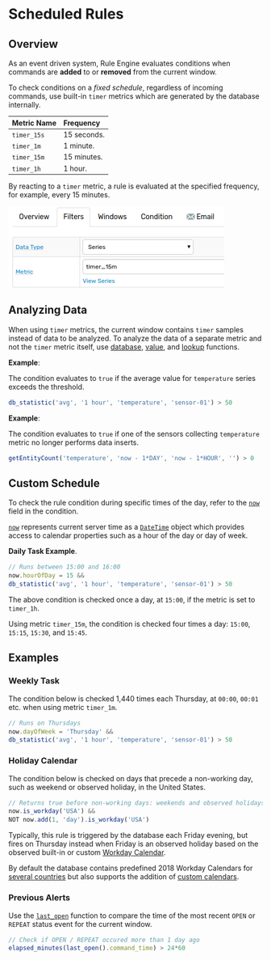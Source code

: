 # Scheduled Rules

## Overview

As an event driven system, Rule Engine evaluates conditions when commands are **added** to or **removed** from the current window.

To check conditions on a _fixed schedule_, regardless of incoming commands, use built-in `timer` metrics which are generated by the database internally.

**Metric Name** | **Frequency**
---|:---
`timer_15s` | 15 seconds.
`timer_1m` | 1 minute.
`timer_15m` | 15 minutes.
`timer_1h` | 1 hour.

By reacting to a `timer` metric, a rule is evaluated at the specified frequency, for example, every 15 minutes.

![](./images/new-metric.png)

## Analyzing Data

When using `timer` metrics, the current window contains `timer` samples instead of data to be analyzed. To analyze the data of a separate metric and not the `timer` metric itself, use [database](functions-series.md), [value](functions-value.md), and [lookup](functions-lookup.md) functions.

**Example**:

The condition evaluates to `true` if the average value for `temperature` series exceeds the threshold.

```javascript
db_statistic('avg', '1 hour', 'temperature', 'sensor-01') > 50
```

**Example**:

The condition evaluates to `true` if one of the sensors collecting `temperature` metric no longer performs data inserts.

```javascript
getEntityCount('temperature', 'now - 1*DAY', 'now - 1*HOUR', '') > 0
```

## Custom Schedule

To check the rule condition during specific times of the day, refer to the [`now`](window-fields.md#date-fields) field in the condition.

[`now`](window-fields.md#date-fields) represents current server time as a [`DateTime`](object-datetime.md) object which provides access to calendar properties such as a hour of the day or day of week.

**Daily Task Example**.

```javascript
// Runs between 15:00 and 16:00
now.hourOfDay = 15 &&
db_statistic('avg', '1 hour', 'temperature', 'sensor-01') > 50
```

The above condition is checked once a day, at `15:00`, if the metric is set to `timer_1h`.

Using metric `timer_15m`, the condition is checked four times a day: `15:00`, `15:15`, `15:30`, and `15:45`.

## Examples

### Weekly Task

The condition below is checked 1,440 times each Thursday, at `00:00`, `00:01` etc. when using metric `timer_1m`.

```javascript
// Runs on Thursdays
now.dayOfWeek = 'Thursday' &&
db_statistic('avg', '1 hour', 'temperature', 'sensor-01') > 50
```

### Holiday Calendar

The condition below is checked on days that precede a non-working day, such as weekend or observed holiday, in the United States.

```javascript
// Returns true before non-working days: weekends and observed holidays
now.is_workday('USA') &&
NOT now.add(1, 'day').is_workday('USA')
```

Typically, this rule is triggered by the database each Friday evening, but fires on Thursday instead when Friday is an observed holiday based on the observed built-in or custom [Workday Calendar](./workday-calendar.md).

By default the database contains predefined 2018 Workday Calendars for [several countries](./workday-calendar.md#built-in-calendars) but also supports the addition of [custom calendars](./workday-calendar.md#custom-calendars).

### Previous Alerts

Use the [`last_open`](./functions-alert-history.md#last_open) function to compare the time of the most recent `OPEN` or `REPEAT` status event for the current window.

```javascript
// Check if OPEN / REPEAT occured more than 1 day ago
elapsed_minutes(last_open().command_time) > 24*60
```
